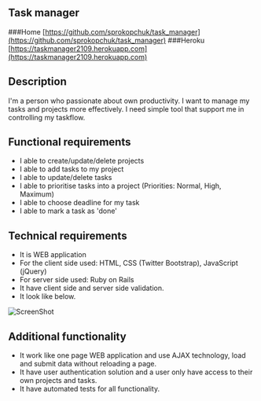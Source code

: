 ## Task manager

###Home
[https://github.com/sprokopchuk/task_manager](https://github.com/sprokopchuk/task_manager)
###Heroku
[https://taskmanager2109.herokuapp.com](https://taskmanager2109.herokuapp.com)

## Description

I'm a person who passionate about own productivity. I want to manage my tasks and projects 
more effectively. I need simple tool that support me in controlling my task­flow. 

## Functional requirements

* I able to create/update/delete projects 
* I able to add tasks to my project 
* I able to update/delete tasks 
* I able to prioritise tasks into a project (Priorities: Normal, High, Maximum) 
* I able to choose deadline for my task 
* I able to mark a task as 'done' 

## Technical requirements

* It is WEB application 
* For the client side used: HTML, CSS (Twitter Bootstrap), JavaScript (jQuery) 
* For server side used: Ruby on Rails
* It have client side and server side validation. 
* It look like below. 
 
 ![ScreenShot](https://raw.github.com/sprokopchuk/task_manager/master/screenshot.png)

## Additional functionality

* It work like one page WEB application and use AJAX technology, load 
and submit data without reloading a page. 
* It have user authentication solution and a user only have access to their 
own projects and tasks. 
* It have automated tests for all functionality. 

